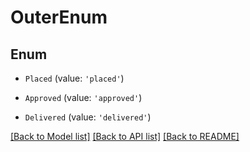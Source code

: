 # OuterEnum


## Enum

* `Placed` (value: `'placed'`)

* `Approved` (value: `'approved'`)

* `Delivered` (value: `'delivered'`)

[[Back to Model list]](../README.md#documentation-for-models) [[Back to API list]](../README.md#documentation-for-api-endpoints) [[Back to README]](../README.md)
